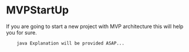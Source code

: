 # MVPStartUp
If you are going to start a new project with MVP architecture this will help you for sure.


```     java Explanation will be provided ASAP...         ```
